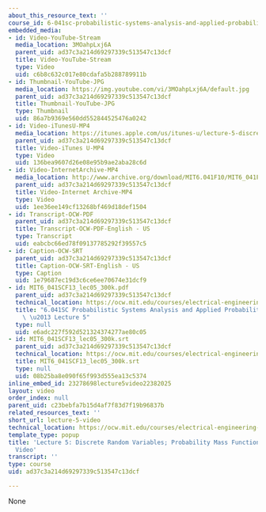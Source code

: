 ```yaml
---
about_this_resource_text: ''
course_id: 6-041sc-probabilistic-systems-analysis-and-applied-probability-fall-2013
embedded_media:
- id: Video-YouTube-Stream
  media_location: 3MOahpLxj6A
  parent_uid: ad37c3a214d69297339c513547c13dcf
  title: Video-YouTube-Stream
  type: Video
  uid: c6b8c632c017e80cdafa5b288789911b
- id: Thumbnail-YouTube-JPG
  media_location: https://img.youtube.com/vi/3MOahpLxj6A/default.jpg
  parent_uid: ad37c3a214d69297339c513547c13dcf
  title: Thumbnail-YouTube-JPG
  type: Thumbnail
  uid: 86a7b9369e560dd552844525476a0242
- id: Video-iTunesU-MP4
  media_location: https://itunes.apple.com/us/itunes-u/lecture-5-discrete-random/id577778306?i=123745365
  parent_uid: ad37c3a214d69297339c513547c13dcf
  title: Video-iTunes U-MP4
  type: Video
  uid: 136bea9607d26e08e95b9ae2aba28c6d
- id: Video-InternetArchive-MP4
  media_location: http://www.archive.org/download/MIT6.041F10/MIT6_041F11_lec05_300k.mp4
  parent_uid: ad37c3a214d69297339c513547c13dcf
  title: Video-Internet Archive-MP4
  type: Video
  uid: 1ee36ee149cf13268bf469d18def1504
- id: Transcript-OCW-PDF
  parent_uid: ad37c3a214d69297339c513547c13dcf
  title: Transcript-OCW-PDF-English - US
  type: Transcript
  uid: eabcbc66ed78f09137785292f39557c5
- id: Caption-OCW-SRT
  parent_uid: ad37c3a214d69297339c513547c13dcf
  title: Caption-OCW-SRT-English - US
  type: Caption
  uid: 1e79687ec19d3c6ce6ee70674e31dcf9
- id: MIT6_041SCF13_lec05_300k.pdf
  parent_uid: ad37c3a214d69297339c513547c13dcf
  technical_location: https://ocw.mit.edu/courses/electrical-engineering-and-computer-science/6-041sc-probabilistic-systems-analysis-and-applied-probability-fall-2013/unit-i/lecture-5/lecture-5-video/MIT6_041SCF13_lec05_300k.pdf
  title: "6.041SC Probabilistic Systems Analysis and Applied Probability, Fall 2013Transcript\
    \ \u2013 Lecture 5"
  type: null
  uid: e6adc227f592d521324374277ae80c05
- id: MIT6_041SCF13_lec05_300k.srt
  parent_uid: ad37c3a214d69297339c513547c13dcf
  technical_location: https://ocw.mit.edu/courses/electrical-engineering-and-computer-science/6-041sc-probabilistic-systems-analysis-and-applied-probability-fall-2013/unit-i/lecture-5/lecture-5-video/MIT6_041SCF13_lec05_300k.srt
  title: MIT6_041SCF13_lec05_300k.srt
  type: null
  uid: 08b25ba8e090f65f993d555ea13c5374
inline_embed_id: 23278698lecture5video22382025
layout: video
order_index: null
parent_uid: c23bebfa7b15d4af7f83d7f19b96837b
related_resources_text: ''
short_url: lecture-5-video
technical_location: https://ocw.mit.edu/courses/electrical-engineering-and-computer-science/6-041sc-probabilistic-systems-analysis-and-applied-probability-fall-2013/unit-i/lecture-5/lecture-5-video
template_type: popup
title: 'Lecture 5: Discrete Random Variables; Probability Mass Functions; Expectations
  Video'
transcript: ''
type: course
uid: ad37c3a214d69297339c513547c13dcf

---
```

None